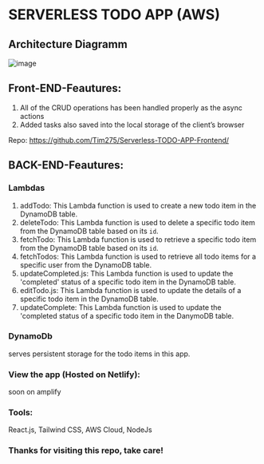 #  SERVERLESS TODO APP  (AWS)



## Architecture Diagramm

![image](https://github.com/Tim275/Serverless-TODO-APP-Frontend/assets/117520669/9a55bd08-e35d-4220-8ad3-788ee4769411)



## Front-END-Feautures:

1.  All of the CRUD operations has been handled properly as the async actions
2.  Added tasks also saved into the local storage of the client’s browser

Repo: https://github.com/Tim275/Serverless-TODO-APP-Frontend/

## BACK-END-Feautures:

### Lambdas

1. addTodo: This Lambda function is used to create a new todo item in the DynamoDB table.
2. deleteTodo: This Lambda function is used to delete a specific todo item from the DynamoDB table based on its `id`.
3. fetchTodo: This Lambda function is used to retrieve a specific todo item from the DynamoDB table based on its `id`.
3. fetchTodos: This Lambda function is used to retrieve all todo items for a specific user from the DynamoDB table.
4. updateCompleted.js: This Lambda function is used to update the 'completed' status of a specific todo item in the DynamoDB table.
5. editTodo.js: This Lambda function is used to update the details of a specific todo item in the DynamoDB table.
6. updateComplete: This Lambda function is used to update the 'completed status of a specific todo item in the DanymoDB table.



### DynamoDb

serves persistent storage for the todo items in this app.

### View the app (Hosted on Netlify):

soon on amplify


### Tools:

React.js, Tailwind CSS, AWS Cloud, NodeJs

### Thanks for visiting this repo, take care!
